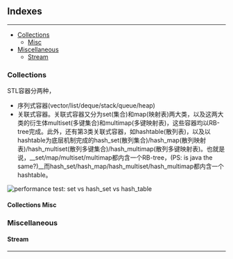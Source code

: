 ## Indexes
---


* [Collections](#collections)
    - [Misc](#collections-misc)
* [Miscellaneous](#miscellaneous)
    - [Stream](#stream)

### Collections

STL容器分两种，
* 序列式容器(vector/list/deque/stack/queue/heap)
* 关联式容器。关联式容器又分为set(集合)和map(映射表)两大类，以及这两大类的衍生体multiset(多键集合)和multimap(多键映射表)，这些容器均以RB-tree完成。此外，还有第3类关联式容器，如hashtable(散列表)，以及以hashtable为底层机制完成的hash_set(散列集合)/hash_map(散列映射表)/hash_multiset(散列多键集合)/hash_multimap(散列多键映射表)。也就是说，__set/map/multiset/multimap都内含一个RB-tree，(PS: is java the same?)__而hash_set/hash_map/hash_multiset/hash_multimap都内含一个hashtable。


![][collections_1]

#### Collections Misc

### Miscellaneous

#### Stream

---
[collections_1]:/resources/img/java/collection_performance_test_1.png "performance test: set vs hash_set vs hash_table"
